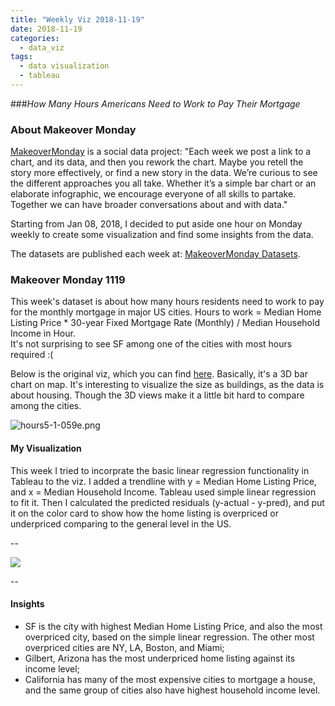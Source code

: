 ```yaml
---
title: "Weekly Viz 2018-11-19"
date: 2018-11-19
categories:
  - data_viz
tags:
  - data visualization
  - tableau
---
```


###*How Many Hours Americans Need to Work to Pay Their Mortgage*


### About Makeover Monday

[MakeoverMonday](http://www.makeovermonday.co.uk/) is a social data project:
"Each week we post a link to a chart, and its data, and then you rework the chart.
Maybe you retell the story more effectively, or find a new story in the data.
We’re curious to see the different approaches you all take. Whether it’s a simple bar chart or an elaborate infographic, we encourage everyone of all skills to partake.
Together we can have broader conversations about and with data."

Starting from Jan 08, 2018, I decided to put aside one hour on Monday weekly to create some visualization and find some insights from the data.

The datasets are published each week at: [MakeoverMonday Datasets](http://www.makeovermonday.co.uk/data/).

### Makeover Monday 1119

This week's dataset is about how many hours residents need to work to pay for the monthly mortgage in major US cities. Hours to work = Median Home Listing Price * 30-year Fixed Mortgage Rate (Monthly) / Median Household Income in Hour.  
It's not surprising to see SF among one of the cities with most hours required :(

Below is the original viz, which you can find [here](https://howmuch.net/articles/hours-work-afford-home). Basically, it's a 3D bar chart on map. It's interesting to visualize the size as buildings, as the data is about housing. Though the 3D views make it a little bit hard to compare among the cities.  

![hours5-1-059e.png](https://view.dwcontent.com/file_view/makeovermonday/2018w47/hours5-1-059e.png?auth=eyJhbGciOiJIUzUxMiJ9.eyJzdWIiOiJwcm9kLXVzZXItY2xpZW50OmdyYWNlZG9uZ3kiLCJpc3MiOiJhZ2VudDpncmFjZWRvbmd5Ojo0ZTdkMDlkZi0wYjJhLTQ0ZDYtOTM2ZS01NjU5MjVlYzE5YWYiLCJpYXQiOjE1NDI2OTg4ODIsInJvbGUiOlsidXNlciIsInVzZXJfYXBpX2FkbWluIiwidXNlcl9hcGlfcmVhZCIsInVzZXJfYXBpX3dyaXRlIl0sImdlbmVyYWwtcHVycG9zZSI6ZmFsc2UsInVybCI6IjU5ZDU1NTBlYWU5NThiNDJjMDRkOWEwNzNmNThhZDBlZDIwNzcyZWMifQ.H_B6s42uZEuAGfljA1zb6tN76sL95fHpE7kNQsltxJRMNfBY8PH5vX4OqFBCP6iUnUN6ojzJMMhIDbLUGQf1QA)


#### My Visualization

This week I tried to incorprate the basic linear regression functionality in Tableau to the viz. I added a trendline with y = Median Home Listing Price, and x = Median Household Income. Tableau used simple linear regression to fit it. Then I calculated the predicted residuals (y-actual - y-pred), and put it on the color card to show how the home listing is overpriced or underpriced comparing to the general level in the US.  

--  
<div class='tableauPlaceholder' id='viz1542698759039' style='position: relative'>
<noscript><a href='#'>
  <img alt=' ' src='https:&#47;&#47;public.tableau.com&#47;static&#47;images&#47;Ma&#47;MakeOverMonday1119&#47;homepricevs_income&#47;1_rss.png' style='border: none' />
</a></noscript>
<object class='tableauViz'  style='display:none;'>
  <param name='host_url' value='https%3A%2F%2Fpublic.tableau.com%2F' />
  <param name='embed_code_version' value='3' />
  <param name='site_root' value='' />
  <param name='name' value='MakeOverMonday1119&#47;homepricevs_income' />
  <param name='tabs' value='no' />
  <param name='toolbar' value='yes' />
  <param name='static_image' value='https:&#47;&#47;public.tableau.com&#47;static&#47;images&#47;Ma&#47;MakeOverMonday1119&#47;homepricevs_income&#47;1.png' />
  <param name='animate_transition' value='yes' />
  <param name='display_static_image' value='yes' />
  <param name='display_spinner' value='yes' />
  <param name='display_overlay' value='yes' />
  <param name='display_count' value='yes' />
</object></div>              
<script type='text/javascript'>                
  var divElement = document.getElementById('viz1542698759039');    
  var vizElement = divElement.getElementsByTagName('object')[0];        
  vizElement.style.width='800px';vizElement.style.height='827px';          
  var scriptElement = document.createElement('script');                  
  scriptElement.src = 'https://public.tableau.com/javascripts/api/viz_v1.js';    
  vizElement.parentNode.insertBefore(scriptElement, vizElement);               
</script>  


--  

#### Insights
* SF is the city with highest Median Home Listing Price, and also the most overpriced city, based on the simple linear regression. The other most overpriced cities are NY, LA, Boston, and Miami;  
* Gilbert, Arizona has the most underpriced home listing against its income level;  
* California has many of the most expensive cities to mortgage a house, and the same group of cities also have highest household income level.  

